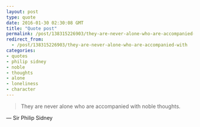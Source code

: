 ```yaml
---
layout: post
type: quote
date: 2016-01-30 02:30:08 GMT
title: "Quote post"
permalink: /post/138315226903/they-are-never-alone-who-are-accompanied-with
redirect_from: 
  - /post/138315226903/they-are-never-alone-who-are-accompanied-with
categories:
- quotes
- philip sidney
- noble
- thoughts
- alone
- loneliness
- character
---
```

<blockquote>They are never alone who are accompanied with noble thoughts.</blockquote>
<p>— Sir Philip Sidney</p>